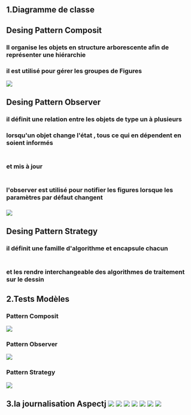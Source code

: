 <h2>1.Diagramme de classe</h2>

<h2>Desing Pattern Composit</h2>
<h3>Il organise les objets en structure arborescente afin de représenter une hiérarchie<br></h3>
<h3>il est utilisé pour gérer les groupes de Figures</h3>
<img src="/captures/1.Capture.PNG">
<h2>Desing Pattern Observer</h2>
<h3>il définit une relation entre les objets de type un à plusieurs<br></h3>
<h3>lorsqu'un objet change l'état , tous ce qui en dépendent en soient informés</h3>
<h3><br> et mis à jour <h3>
<h3><br> l'observer est utilisé pour notifier les figures lorsque les paramètres par défaut changent <h3>
<img src="/captures/2.Capture.PNG">
<h2>Desing Pattern Strategy</h2>
<h3>il définit une famille d'algorithme  et encapsule chacun</h3>
<h3><br> et les rendre interchangeable des algorithmes de traitement sur le dessin</h3>

<h2>2.Tests Modèles</h2>

<h3>Pattern Composit</h3>
<img src="/captures/4.Capture.PNG">
<h3>Pattern Observer</h3>
<img src="/captures/5.Capture.PNG">
<h3>Pattern Strategy</h3>
<img src="/captures/6.Capture.PNG">

<h2>3.la journalisation Aspectj</h>
<img src="/captures/7.Capture.PNG">
<img src="/captures/9.Capture.PNG">
<img src="/captures/10.Capture.PNG">
<img src="/captures/11.Capture.PNG">
<img src="/captures/12.Capture.PNG">
<img src="/captures/13.Capture.PNG">
<img src="/captures/14.Capture.PNG">







